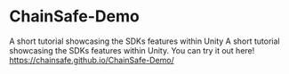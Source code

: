 # ChainSafe-Demo
A short tutorial showcasing the SDKs features within Unity
A short tutorial showcasing the SDKs features within Unity.
You can try it out here!
https://chainsafe.github.io/ChainSafe-Demo/